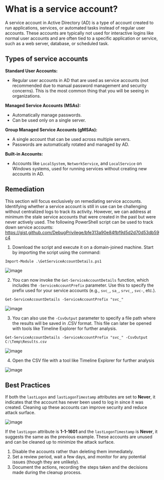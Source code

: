 # What is a service account?

A service account in Active Directory (AD) is a type of account created to run applications, services, or automated tasks instead of regular user accounts. These accounts are typically not used for interactive logins like normal user accounts and are often tied to a specific application or service, such as a web server, database, or scheduled task.

## Types of service accounts

**Standard User Accounts:** 
- Regular user accounts in AD that are used as service accounts (not recommended due to manual password management and security concerns). This is the most common thing that you will be seeing in organizations.
   
**Managed Service Accounts (MSAs):**
- Automatically manage passwords.
- Can be used only on a single server.
  
**Group Managed Service Accounts (gMSAs):**
- A single account that can be used across multiple servers.
- Passwords are automatically rotated and managed by AD.

**Built-in Accounts:**
- Accounts like `LocalSystem`, `NetworkService`, and `LocalService` on Windows systems, used for running services without creating new accounts in AD.

## Remediation

This section will focus exclusively on remediating service accounts. Identifying whether a service account is still in use can be challenging without centralized logs to track its activity. However, we can address at minimum the stale service accounts that were created in the past but were never actively used. The following PowerShell script can be used to track down service accounts: https://gist.github.com/DebugPrivilege/bfe313a90e84fbf9d5d2d70d53db59c4

1. Download the script and execute it on a domain-joined machine. Start by importing the script using the command:

```
Import-Module .\GetServiceAccountDetails.ps1
```

![image](https://github.com/user-attachments/assets/3cdd3b81-0e39-4836-becf-cebbc4d946e9)

2. You can now invoke the `Get-ServiceAccountDetails` function, which includes the `-ServiceAccountPrefix` parameter. Use this to specify the prefix used for your service accounts (e.g., `svc_`, `sa_`, `srvc_`, `svc-`, etc.).

```
Get-ServiceAccountDetails -ServiceAccountPrefix "svc_"
```

![image](https://github.com/user-attachments/assets/ef0e11d7-626f-40d6-8f26-1e385b3769ec)

3. You can also use the `-CsvOutput` parameter to specify a file path where the results will be saved in .CSV format. This file can later be opened with tools like Timeline Explorer for further analysis.

```
Get-ServiceAccountDetails -ServiceAccountPrefix "svc_" -CsvOutput C:\Temp\Results.csv
```

![image](https://github.com/user-attachments/assets/0d9fd147-b2db-4773-bf9b-99ea6a84dd8e)

4. Open the CSV file with a tool like Timeline Explorer for further analysis

![image](https://github.com/user-attachments/assets/1feea511-8348-4aaf-88c5-75d970133914)


## Best Practices

If both the `lastLogon` and `lastLogonTimestamp` attributes are set to **Never**, it indicates that the account has never been used to log in since it was created. Cleaning up these accounts can improve security and reduce attack surface.

![image](https://github.com/user-attachments/assets/6f391e57-4c65-4291-9171-2f03415fa0ed)

If the `lastLogon` attribute is **1-1-1601** and the `lastLogonTimestamp` is **Never**, it suggests the same as the previous example. These accounts are unused and can be cleaned up to minimize the attack surface.

1. Disable the accounts rather than deleting them immediately.
2. Set a review period, wait a few days, and monitor for any potential issues (though they are unlikely).
3. Document the actions, recording the steps taken and the decisions made during the cleanup process.
